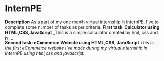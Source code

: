 # InternPE
**Description**
As a part of my one month virtual internship in InternPE, I've to complete some number of tasks as per criteria.
**First task: Calculator using HTML,CSS,JavaScript**
            _This is a simple calculator created by hml, css and js. _  
**Second task: eCommerce Website using HTML,CSS, JavaScript**
            _This is the first eCommerce website I've made during my virtual internship in InternPE using html,css and javascript._

